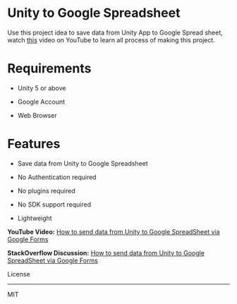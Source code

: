 # Unity to Google Spreadsheet



Use this project idea to save data from Unity App to Google Spread sheet, watch [this](https://www.youtube.com/watch?v=z9b5aRfrz7M) video on YouTube to learn all process of making this project.



# Requirements
 

- Unity 5 or above
 
- Google Account
 
- Web Browser



# Features
 

- Save data from Unity to Google Spreadsheet
 
- No Authentication required
 
- No plugins required
 
- No SDK support required
 
- Lightweight



**YouTube Video:** [How to send data from Unity to Google SpreadSheet via Google Forms](https://www.youtube.com/watch?v=z9b5aRfrz7M)



**StackOverflow Discussion:** [How to send data from Unity to Google SpreadSheet via Google Forms](https://stackoverflow.com/q/44200938/1939163)



License

----



MIT